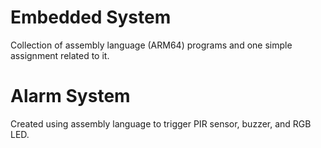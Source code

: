 # Embedded System 
Collection of assembly language (ARM64) programs and one simple assignment related to it. 

# Alarm System 
Created using assembly language to trigger PIR sensor, buzzer, and RGB LED. 
